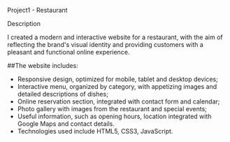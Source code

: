 Project1 - Restaurant

Description

I created a modern and interactive website for a restaurant, with the aim of reflecting the brand's visual identity and providing customers with a pleasant and functional online experience.

##The website includes:
- Responsive design, optimized for mobile, tablet and desktop devices;
- Interactive menu, organized by category, with appetizing images and detailed descriptions of dishes;
- Online reservation section, integrated with contact form and calendar;
- Photo gallery with images from the restaurant and special events;
- Useful information, such as opening hours, location integrated with Google Maps and contact details.
- Technologies used include HTML5, CSS3, JavaScript.
